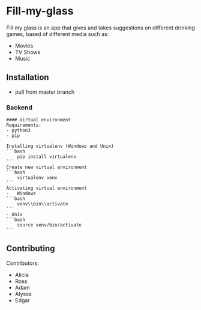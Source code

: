 # Fill-my-glass

Fill my glass is an app that gives and takes suggestions on different drinking games, based of different media
such as:
 - Movies
 - TV Shows
 - Music

## Installation
 - pull from master branch
### Backend
    #### Virtual environment 
    Requirements:
    - python3
    - pip

    Installing virtualenv (Windows and Unix)
    ```bash
        pip install virtualenv
    ```
    Create new virtual environment
    ```bash
        virtualenv venv
    ```
    Activating virtual environment
    -   Windows
    ```bash
        venv\\bin\\activate
    ```
    - Unix
    ```bash
        source venv/bin/activate
    ```

## Contributing
Contributors:
- Alicia 
- Ross
- Adam
- Alyssa
- Edgar 